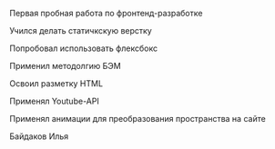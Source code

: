 Первая пробная работа по фронтенд-разработке

Учился делать статичкскую верстку

Попробовал использовать флексбокс

Применил методолгию БЭМ

Освоил разметку HTML

Применял Youtube-API

Применял анимации для преобразования пространства на сайте

Байдаков Илья